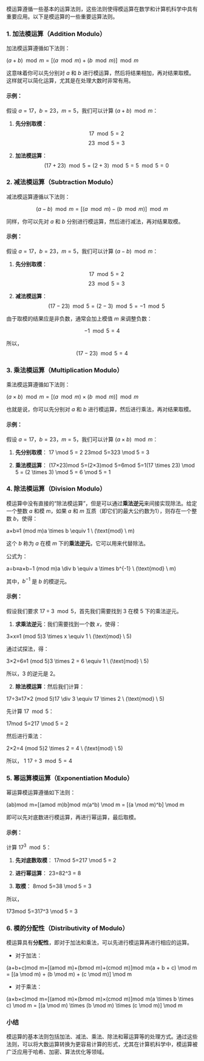 模运算遵循一些基本的运算法则，这些法则使得模运算在数学和计算机科学中具有重要应用。以下是模运算的一些重要运算法则。

### 1. **加法模运算**（Addition Modulo）

加法模运算遵循如下法则：

$(a + b) \mod m = [(a \mod m) + (b \mod m)] \mod m$

这意味着你可以先分别对 $a$ 和 $b$ 进行模运算，然后将结果相加，再对结果取模。这样就可以简化运算，尤其是在处理大数时非常有用。

#### 示例：

假设 $a = 17$，$b = 23$，$m = 5$，我们可以计算 $(a + b) \mod m$：

1. **先分别取模**： $$17 \mod 5 = 2$$$$  23 \mod  5=3$$
    
2. **加法模运算**： $$(17 + 23) \mod 5 = (2 + 3) \mod 5 = 5 \mod 5 = 0$$
    

### 2. **减法模运算**（Subtraction Modulo）

减法模运算遵循以下法则：

$$(a - b) \mod m = [(a \mod m) - (b \mod m)] \mod m$$

同样，你可以先对 $a$ 和 $b$ 分别进行模运算，然后进行减法，再对结果取模。

#### 示例：

假设 $a = 17$，$b = 23$，$m = 5$，我们可以计算 $(a - b) \mod m$：

1. **先分别取模**：$$17 \mod 5 = 2$$ $$23 \mod 5 = 3$$
    
2. **减法模运算**：$$(17 - 23) \mod 5 = (2 - 3) \mod 5 = -1 \mod 5$$
    

由于取模的结果应是非负数，通常会加上模值 $m$ 来调整负数：

$$-1 \mod 5 = 4$$

所以，$$(17 - 23) \mod 5 = 4$$

### 3. **乘法模运算**（Multiplication Modulo）

乘法模运算遵循如下法则：

$(a \times b) \mod m = [(a \mod m) \times (b \mod m)] \mod m$

也就是说，你可以先分别对 $a$ 和 $b$ 进行模运算，然后进行乘法，再对结果取模。

#### 示例：

假设 $a = 17$，$b = 23$，$m = 5$，我们可以计算 $(a \times b) \mod m$：

1. **先分别取模**： 17 \mod 5 = 2 23mod  5=323 \mod 5 = 3
    
2. **乘法模运算**： (17×23)mod  5=(2×3)mod  5=6mod  5=1(17 \times 23) \mod 5 = (2 \times 3) \mod 5 = 6 \mod 5 = 1
    

### 4. **除法模运算**（Division Modulo）

模运算中没有直接的“除法模运算”，但是可以通过**乘法逆元**来间接实现除法。给定一个整数 $a$ 和模 $m$，如果 $a$ 和 $m$ 互质（即它们的最大公约数为1），则存在一个整数 $b$，使得：

a×b≡1 (mod m)a \times b \equiv 1 \ (\text{mod} \ m)

这个 $b$ 称为 $a$ 在模 $m$ 下的**乘法逆元**，它可以用来代替除法。

公式为：

a÷b≡a×b−1 (mod m)a \div b \equiv a \times b^{-1} \ (\text{mod} \ m)

其中，$b^{-1}$ 是 $b$ 的模逆元。

#### 示例：

假设我们要求 $17 \div 3 \mod 5$，首先我们需要找到 $3$ 在模 $5$ 下的乘法逆元。

1. **求乘法逆元**：我们需要找到一个数 $x$，使得：

3×x≡1 (mod 5)3 \times x \equiv 1 \ (\text{mod} \ 5)

通过试探法，得：

3×2=6≡1 (mod 5)3 \times 2 = 6 \equiv 1 \ (\text{mod} \ 5)

所以，$3$ 的逆元是 $2$。

2. **除法模运算**：然后我们计算：

17÷3≡17×2 (mod 5)17 \div 3 \equiv 17 \times 2 \ (\text{mod} \ 5)

先计算 $17 \mod 5$：

17mod  5=217 \mod 5 = 2

然后进行乘法：

2×2=4 (mod 5)2 \times 2 = 4 \ (\text{mod} \ 5)

所以，
1
$17 \div 3 \mod 5 = 4$

### 5. **幂运算模运算**（Exponentiation Modulo）

幂运算模运算遵循如下法则：

(ab)mod  m=[(amod  m)b]mod  m(a^b) \mod m = [(a \mod m)^b] \mod m

即可以先对底数进行模运算，再进行幂运算，最后取模。

#### 示例：

计算 $17^3 \mod 5$：

1. **先对底数取模**： 17mod  5=217 \mod 5 = 2
    
2. **进行幂运算**： 23=82^3 = 8
    
3. **取模**： 8mod  5=38 \mod 5 = 3
    

所以，

173mod  5=317^3 \mod 5 = 3

### 6. **模的分配性**（Distributivity of Modulo）

模运算具有**分配性**，即对于加法和乘法，可以先进行模运算再进行相应的运算。

- 对于加法：

(a+b+c)mod  m=[(amod  m)+(bmod  m)+(cmod  m)]mod  m(a + b + c) \mod m = [(a \mod m) + (b \mod m) + (c \mod m)] \mod m

- 对于乘法：

(a×b×c)mod  m=[(amod  m)×(bmod  m)×(cmod  m)]mod  m(a \times b \times c) \mod m = [(a \mod m) \times (b \mod m) \times (c \mod m)] \mod m

### 小结

模运算的基本法则包括加法、减法、乘法、除法和幂运算等的处理方式。通过这些法则，可以将大数运算转换为更容易计算的形式，尤其在计算机科学中，模运算被广泛应用于哈希、加密、算法优化等领域。